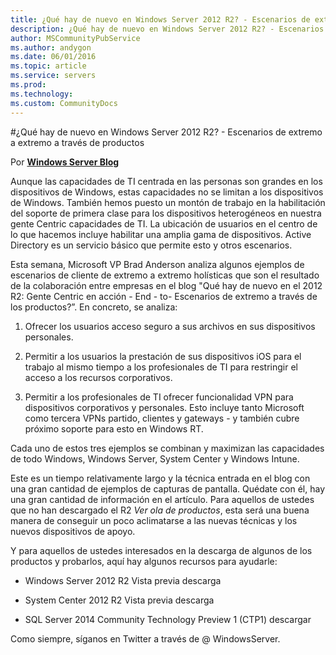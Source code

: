 ```yaml
---
title: ¿Qué hay de nuevo en Windows Server 2012 R2? - Escenarios de extremo a extremo a través de productos
description: ¿Qué hay de nuevo en Windows Server 2012 R2? - Escenarios de extremo a extremo a través de productos
author: MSCommunityPubService
ms.author: andygon
ms.date: 06/01/2016
ms.topic: article
ms.service: servers
ms.prod: 
ms.technology:
ms.custom: CommunityDocs
---
```


#¿Qué hay de nuevo en Windows Server 2012 R2? - Escenarios de extremo a extremo a través de productos

Por [**Windows Server
Blog**](http://blogs.technet.com/b/windowsserver/archive/2013/07/18/what-s-new-in-windows-server-2012-r2-end-to-end-scenarios-across-products.aspx)

Aunque las capacidades de TI centrada en las personas son grandes en los
dispositivos de Windows, estas capacidades no se limitan a los
dispositivos de Windows. También hemos puesto un montón de trabajo en la
habilitación del soporte de primera clase para los dispositivos
heterogéneos en nuestra gente Centric capacidades de TI. La ubicación de
usuarios en el centro de lo que hacemos incluye habilitar una amplia
gama de dispositivos. Active Directory es un servicio básico que permite
esto y otros escenarios.

Esta semana, Microsoft VP Brad Anderson analiza algunos ejemplos de
escenarios de cliente de extremo a extremo holísticas que son el
resultado de la colaboración entre empresas en el blog "Qué hay de nuevo
en el 2012 R2: Gente Centric en acción - End - to- Escenarios de extremo
a través de los productos?”. En concreto, se analiza:

1.  Ofrecer los usuarios acceso seguro a sus archivos en sus
    dispositivos personales.

2.  Permitir a los usuarios la prestación de sus dispositivos iOS para
    el trabajo al mismo tiempo a los profesionales de TI para restringir
    el acceso a los recursos corporativos.

3.  Permitir a los profesionales de TI ofrecer funcionalidad VPN para
    dispositivos corporativos y personales. Esto incluye tanto Microsoft
    como tercera VPNs partido, clientes y gateways - y también cubre
    próximo soporte para esto en Windows RT.


Cada uno de estos tres ejemplos se combinan y maximizan las capacidades
de todo Windows, Windows Server, System Center y Windows Intune.

Este es un tiempo relativamente largo y la técnica entrada en el blog
con una gran cantidad de ejemplos de capturas de pantalla. Quédate con
él, hay una gran cantidad de información en el artículo. Para aquellos
de ustedes que no han descargado el R2 *Ver ola de productos*, esta será
una buena manera de conseguir un poco aclimatarse a las nuevas técnicas
y los nuevos dispositivos de apoyo.

Y para aquellos de ustedes interesados ​​en la descarga de algunos de
los productos y probarlos, aquí hay algunos recursos para ayudarle:

- Windows Server 2012 R2 Vista previa descarga

- System Center 2012 R2 Vista previa descarga

- SQL Server 2014 Community Technology Preview 1 (CTP1) descargar
  

Como siempre, síganos en Twitter a través de @ WindowsServer.




